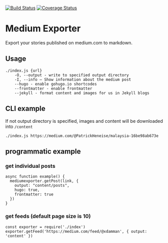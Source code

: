 [![Build Status](https://travis-ci.org/xdamman/mediumexporter.svg?branch=master)](https://travis-ci.org/xdamman/mediumexporter)
[![Coverage Status](https://coveralls.io/repos/github/xdamman/mediumexporter/badge.svg?branch=master)](https://coveralls.io/github/xdamman/mediumexporter?branch=master)

# Medium Exporter

Export your stories published on medium.com to markdown.

## Usage

    ./index.js {url}
        -O, --output - write to specified output directory
        -I, --info – Show information about the medium post
        --hugo - enable gohugo.io shortcodes
        --frontmatter - enable frontmatter
        --jekyll - format content and images for us in Jekyll blogs

## CLI example

If not output directory is specified, images and content will be downloaded into `/content`

    ./index.js https://medium.com/@PatrickHeneise/malaysia-16be98ab673e

## programmatic example

### get individual posts

    async function example() {
      mediumexporter.getPost(link, {
        output: "content/posts",
        hugo: true,
        frontmatter: true
      })
    }

### get feeds (default page size is 10)

    const exporter = require('./index')
    exporter.getFeed('https://medium.com/feed/@xdamman', { output: 'content' })
